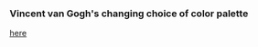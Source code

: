 ### Vincent van Gogh's changing choice of color palette

[here](https://yueying-teng.github.io/van_gogh_choice_of_color_through_his_self_portraits/)
